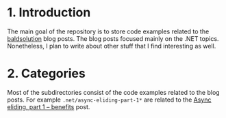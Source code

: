 # 1. Introduction
The main goal of the repository is to store code examples related to the [baldsolution](https://baldsolutions.com/) blog posts. The blog posts focused mainly on the .NET topics. Nonetheless, I plan to write about other stuff that I find interesting as well.

# 2. Categories
Most of the subdirectories consist of the code examples related to the blog posts. For example `.net/async-eliding-part-1*` are related to the [Async eliding, part 1 – benefits](https://baldsolutions.com/index.php/2022/01/30/async-eliding-part-1-benefits/) post.